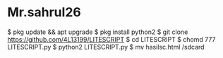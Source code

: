 # Mr.sahrul26
$ pkg update &amp;&amp; apt upgrade $ pkg install python2 $ git clone https://github.com/4L13199/LITESCRIPT $ cd LITESCRIPT $ chomd 777 LITESCRIPT.py $ python2 LITESCRIPT.py $ mv hasilsc.html /sdcard
